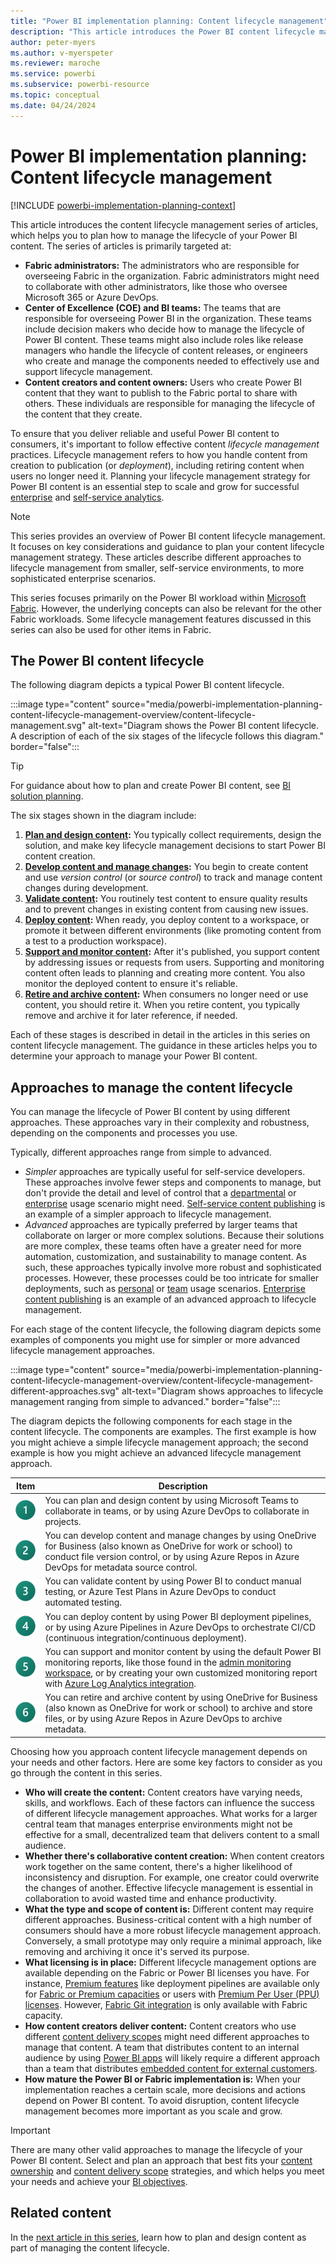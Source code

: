 ```yaml
---
title: "Power BI implementation planning: Content lifecycle management"
description: "This article introduces the Power BI content lifecycle management planning articles."
author: peter-myers
ms.author: v-myerspeter
ms.reviewer: maroche
ms.service: powerbi
ms.subservice: powerbi-resource
ms.topic: conceptual
ms.date: 04/24/2024
---
```


# Power BI implementation planning: Content lifecycle management

[!INCLUDE [powerbi-implementation-planning-context](includes/powerbi-implementation-planning-context.md)]

This article introduces the content lifecycle management series of articles, which helps you to plan how to manage the lifecycle of your Power BI content. The series of articles is primarily targeted at:

- **Fabric administrators:** The administrators who are responsible for overseeing Fabric in the organization. Fabric administrators might need to collaborate with other administrators, like those who oversee Microsoft 365 or Azure DevOps.
- **Center of Excellence (COE) and BI teams:** The teams that are responsible for overseeing Power BI in the organization. These teams include decision makers who decide how to manage the lifecycle of Power BI content. These teams might also include roles like release managers who handle the lifecycle of content releases, or engineers who create and manage the components needed to effectively use and support lifecycle management.
- **Content creators and content owners:** Users who create Power BI content that they want to publish to the Fabric portal to share with others. These individuals are responsible for managing the lifecycle of the content that they create.

To ensure that you deliver reliable and useful Power BI content to consumers, it's important to follow effective content _lifecycle management_ practices. Lifecycle management refers to how you handle content from creation to publication (or _deployment_), including retiring content when users no longer need it. Planning your lifecycle management strategy for Power BI content is an essential step to scale and grow for successful [enterprise](powerbi-implementation-planning-usage-scenario-enterprise-content-publishing.md) and [self-service analytics](powerbi-implementation-planning-usage-scenario-self-service-content-publishing.md).

> [!NOTE]
> This series provides an overview of Power BI content lifecycle management. It focuses on key considerations and guidance to plan your content lifecycle management strategy. These articles describe different approaches to lifecycle management from smaller, self-service environments, to more sophisticated enterprise scenarios.
>
> This series focuses primarily on the Power BI workload within [Microsoft Fabric](/fabric/get-started/microsoft-fabric-overview). However, the underlying concepts can also be relevant for the other Fabric workloads. Some lifecycle management features discussed in this series can also be used for other items in Fabric.

## The Power BI content lifecycle

The following diagram depicts a typical Power BI content lifecycle.

:::image type="content" source="media/powerbi-implementation-planning-content-lifecycle-management-overview/content-lifecycle-management.svg" alt-text="Diagram shows the Power BI content lifecycle. A description of each of the six stages of the lifecycle follows this diagram." border="false":::

> [!TIP]
> For guidance about how to plan and create Power BI content, see [BI solution planning](powerbi-implementation-planning-bi-strategy-bi-solution-planning.md).

The six stages shown in the diagram include:

1. **[Plan and design content](powerbi-implementation-planning-content-lifecycle-management-plan-design.md):** You typically collect requirements, design the solution, and make key lifecycle management decisions to start Power BI content creation.
2. **[Develop content and manage changes](powerbi-implementation-planning-content-lifecycle-management-develop-manage.md):** You begin to create content and use _version control_ (or _source control_) to track and manage content changes during development.
3. **[Validate content](powerbi-implementation-planning-content-lifecycle-management-validate.md):** You routinely test content to ensure quality results and to prevent changes in existing content from causing new issues.
4. **[Deploy content](powerbi-implementation-planning-content-lifecycle-management-deploy.md):** When ready, you deploy content to a workspace, or promote it between different environments (like promoting content from a test to a production workspace).
5. **[Support and monitor content](powerbi-implementation-planning-content-lifecycle-management-support-monitor.md):** After it's published, you support content by addressing issues or requests from users. Supporting and monitoring content often leads to planning and creating more content. You also monitor the deployed content to ensure it's reliable.
6. **[Retire and archive content](powerbi-implementation-planning-content-lifecycle-management-retire-archive.md):** When consumers no longer need or use content, you should retire it. When you retire content, you typically remove and archive it for later reference, if needed.

Each of these stages is described in detail in the articles in this series on content lifecycle management. The guidance in these articles helps you to determine your approach to manage your Power BI content.

## Approaches to manage the content lifecycle

You can manage the lifecycle of Power BI content by using different approaches. These approaches vary in their complexity and robustness, depending on the components and processes you use.

Typically, different approaches range from simple to advanced.

- _Simpler_ approaches are typically useful for self-service developers. These approaches involve fewer steps and components to manage, but don't provide the detail and level of control that a [departmental](powerbi-implementation-planning-usage-scenario-departmental-bi.md) or [enterprise](powerbi-implementation-planning-usage-scenario-enterprise-bi.md) usage scenario might need. [Self-service content publishing](powerbi-implementation-planning-usage-scenario-self-service-content-publishing.md) is an example of a simpler approach to lifecycle management.
- _Advanced_ approaches are typically preferred by larger teams that collaborate on larger or more complex solutions. Because their solutions are more complex, these teams often have a greater need for more automation, customization, and sustainability to manage content. As such, these approaches typically involve more robust and sophisticated processes. However, these processes could be too intricate for smaller deployments, such as [personal](powerbi-implementation-planning-usage-scenario-personal-bi.md) or [team](powerbi-implementation-planning-usage-scenario-team-bi.md) usage scenarios. [Enterprise content publishing](powerbi-implementation-planning-usage-scenario-enterprise-content-publishing.md) is an example of an advanced approach to lifecycle management.

For each stage of the content lifecycle, the following diagram depicts some examples of components you might use for simpler or more advanced lifecycle management approaches.

:::image type="content" source="media/powerbi-implementation-planning-content-lifecycle-management-overview/content-lifecycle-management-different-approaches.svg" alt-text="Diagram shows approaches to lifecycle management ranging from simple to advanced." border="false":::

The diagram depicts the following components for each stage in the content lifecycle. The components are examples. The first example is how you might achieve a simple lifecycle management approach; the second example is how you might achieve an advanced lifecycle management approach.

| **Item** | **Description** |
| --- | --- |
| ![Item 1.](../media/legend-number/legend-number-01-fabric.svg) | You can plan and design content by using Microsoft Teams to collaborate in teams, or by using Azure DevOps to collaborate in projects. |
| ![Item 2.](../media/legend-number/legend-number-02-fabric.svg) | You can develop content and manage changes by using OneDrive for Business (also known as OneDrive for work or school) to conduct file version control, or by using Azure Repos in Azure DevOps for metadata source control. |
| ![Item 3.](../media/legend-number/legend-number-03-fabric.svg) | You can validate content by using Power BI to conduct manual testing, or Azure Test Plans in Azure DevOps to conduct automated testing. |
| ![Item 4.](../media/legend-number/legend-number-04-fabric.svg) | You can deploy content by using Power BI deployment pipelines, or by using Azure Pipelines in Azure DevOps to orchestrate CI/CD (continuous integration/continuous deployment). |
| ![Item 5.](../media/legend-number/legend-number-05-fabric.svg) | You can support and monitor content by using the default Power BI monitoring reports, like those found in the [admin monitoring workspace](/fabric/admin/monitoring-workspace), or by creating your own customized monitoring report with [Azure Log Analytics integration](../transform-model/log-analytics/desktop-log-analytics-overview.md). |
| ![Item 6.](../media/legend-number/legend-number-06-fabric.svg) | You can retire and archive content by using OneDrive for Business (also known as OneDrive for work or school) to archive and store files, or by using Azure Repos in Azure DevOps to archive metadata. |

Choosing how you approach content lifecycle management depends on your needs and other factors. Here are some key factors to consider as you go through the content in this series.

- **Who will create the content:** Content creators have varying needs, skills, and workflows. Each of these factors can influence the success of different lifecycle management approaches. What works for a larger central team that manages enterprise environments might not be effective for a small, decentralized team that delivers content to a small audience.
- **Whether there's collaborative content creation:** When content creators work together on the same content, there's a higher likelihood of inconsistency and disruption. For example, one creator could overwrite the changes of another. Effective lifecycle management is essential in collaboration to avoid wasted time and enhance productivity.
- **What the type and scope of content is:** Different content may require different approaches. Business-critical content with a high number of consumers should have a more robust lifecycle management approach. Conversely, a small prototype may only require a minimal approach, like removing and archiving it once it's served its purpose.
- **What licensing is in place:** Different lifecycle management options are available depending on the Fabric or Power BI licenses you have. For instance, [Premium features](../enterprise/service-premium-features.md) like deployment pipelines are available only for [Fabric or Premium capacities](/fabric/enterprise/licenses) or users with [Premium Per User (PPU) licenses](../enterprise/service-premium-per-user-faq.yml). However, [Fabric Git integration](/fabric/cicd/git-integration/intro-to-git-integration) is only available with Fabric capacity.
- **How content creators deliver content:** Content creators who use different [content delivery scopes](fabric-adoption-roadmap-content-delivery-scope.md) might need different approaches to manage that content. A team that distributes content to an internal audience by using [Power BI apps](../consumer/end-user-apps.md) will likely require a different approach than a team that distributes [embedded content for external customers](powerbi-implementation-planning-usage-scenario-embed-for-your-customers.md).
- **How mature the Power BI or Fabric implementation is:** When your implementation reaches a certain scale, more decisions and actions depend on Power BI content. To avoid disruption, content lifecycle management becomes more important as you scale and grow.

> [!IMPORTANT]
> There are many other valid approaches to manage the lifecycle of your Power BI content. Select and plan an approach that best fits your [content ownership](powerbi-adoption-roadmap-content-ownership-and-management.md) and [content delivery scope](powerbi-adoption-roadmap-content-delivery-scope.md) strategies, and which helps you meet your needs and achieve your [BI objectives](powerbi-implementation-planning-bi-strategy-bi-tactical-planning.md).

## Related content

In the [next article in this series](powerbi-implementation-planning-content-lifecycle-management-plan-design.md), learn how to plan and design content as part of managing the content lifecycle.
